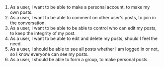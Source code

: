1. As a user, I want to be able to make a personal account, to make my own posts.
2. As a user, I want to be able to comment on other user's posts, to join in the conversation.
3. As a user, I want to be able to be able to control who can edit my posts, to keep the integrity of my post.
4. As a user, I want to be able to edit and delete my posts, should I feel the need.
5. As a user, I should be able to see all posts whether I am logged in or not, so I know everyone can see my posts.
6. As a user, I should be able to form a group, to make personal posts.
